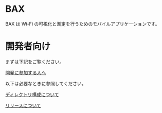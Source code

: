 # BAX

BAX は Wi-Fi の可視化と測定を行うためのモバイルアプリケーションです。

# 開発者向け

まずは下記をご覧ください。

[開発に参加する人へ](docs/開発に参加する人へ.md)

以下は必要なときに参照してください。

[ディレクトリ構成について](docs/ディレクトリ構成について.md)

[リリースについて](docs/リリース.md)
